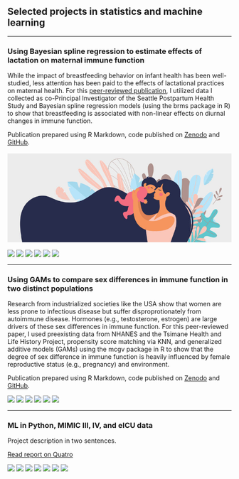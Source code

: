 ## Selected projects in statistics and machine learning

---

### Using Bayesian spline regression to estimate effects of lactation on maternal immune function

While the impact of breastfeeding behavior on infant health has been well-studied, less attention has been paid to the effects of lactational practices on maternal health. For this [peer-reviewed publication](https://www.nature.com/articles/s41598-024-54963-4), I utilized data I collected as co-Principal Investigator of the Seattle Postpartum Health Study and Bayesian spline regression models (using the brms package in R) to show that breastfeeding is associated with non-linear effects on diurnal changes in immune function.  

Publication prepared using R Markdown, code published on [Zenodo](https://doi.org/10.5281/ZENODO.10480687) and [GitHub](https://github.com/carmenhove/sphs). 
 <br>
  <br>
<img src="images/clipart_FB.jpg?raw=true" />
 <br>
 
[![](https://img.shields.io/badge/R-lightgrey?logo=R)](#) [![](https://img.shields.io/badge/RStudio-lightgrey?logo=RStudio)](#) [![](https://img.shields.io/badge/Tidyverse-lightgrey?logo=Tidyverse)](#) [![](https://img.shields.io/badge/brms-lightgrey)](#) [![](https://img.shields.io/badge/RMarkdown-lightgrey)](#) [![](https://img.shields.io/badge/GitHub-lightgrey?logo=GitHub)](#)

---

### Using GAMs to compare sex differences in immune function in two distinct populations

Research from industrialized societies like the USA show that women are less prone to infectious disease but suffer disproprotionately from autoimmune disease. Hormones (e.g., testosterone, estrogen) are large drivers of these sex differences in immune function. For this peer-reviewed paper, I used preexisting data from NHANES and the Tsimane Health and Life History Project, propensity score matching via KNN, and generalized additive models (GAMs) using the mcgv package in R to show that the degree of sex difference in immune function is heavily influenced by female reproductive status (e.g., pregnancy) and environment. 

Publication prepared using R Markdown, code published on [Zenodo](https://doi.org/10.5281/ZENODO.10480687) and [GitHub](https://github.com/carmenhove/sphs). 

[![](https://img.shields.io/badge/R-lightgrey?logo=R)](#) [![](https://img.shields.io/badge/RStudio-lightgrey?logo=RStudio)](#) [![](https://img.shields.io/badge/Tidyverse-lightgrey?logo=Tidyverse)](#) [![](https://img.shields.io/badge/mgcv-lightgrey)](#) [![](https://img.shields.io/badge/RMarkdown-lightgrey)](#) [![](https://img.shields.io/badge/GitHub-lightgrey?logo=GitHub)](#)

---

### ML in Python, MIMIC III, IV, and eICU data

Project description in two sentences. 

[Read report on Quatro](https://github.com/carmenhove/sphs)

[![](https://img.shields.io/badge/SQL-lightgrey)](#) [![](https://img.shields.io/badge/R-lightgrey?logo=R)](#) [![](https://img.shields.io/badge/Python-lightgrey?logo=Python)](#) [![](https://img.shields.io/badge/GoogleBigQuery-lightgrey?logo=GoogleBigQuery)](#) [![](https://img.shields.io/badge/sklearn-lightgrey?logo=scikit-learn)](#) [![](https://img.shields.io/badge/Quatro-lightgrey)](#) [![](https://img.shields.io/badge/GitHub-lightgrey?logo=GitHub)](#)
